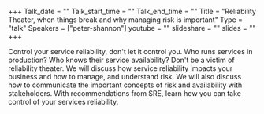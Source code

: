 +++
Talk_date = ""
Talk_start_time = ""
Talk_end_time = ""
Title = "Reliability Theater, when things break and why managing risk is important"
Type = "talk"
Speakers = ["peter-shannon"]
youtube = ""
slideshare = ""
slides = ""
+++

Control your service reliability, don't let it control you. Who runs services in production? Who knows their service availability? Don't be a victim of reliability theater. We will discuss how service reliability impacts your business and how to manage, and understand risk. We will also discuss how to communicate the important concepts of risk and availability with stakeholders. With recommendations from SRE, learn how you can take control of your services reliability.